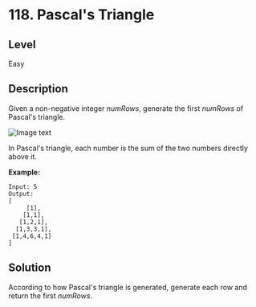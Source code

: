 # 118. Pascal's Triangle
## Level
Easy

## Description
Given a non-negative integer *numRows*, generate the first *numRows* of Pascal's triangle.

![Image text](https://upload.wikimedia.org/wikipedia/commons/0/0d/PascalTriangleAnimated2.gif)

In Pascal's triangle, each number is the sum of the two numbers directly above it.

**Example:**
```
Input: 5
Output:
[
     [1],
    [1,1],
   [1,2,1],
  [1,3,3,1],
 [1,4,6,4,1]
]
```

## Solution
According to how Pascal's triangle is generated, generate each row and return the first *numRows*.
